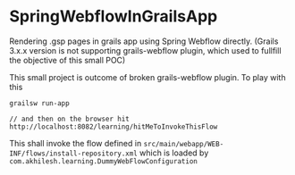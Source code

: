 # SpringWebflowInGrailsApp
Rendering .gsp pages in grails app using Spring Webflow directly. (Grails 3.x.x version is not supporting grails-webflow plugin, which used to fullfill the objective of this small POC)

This small project is outcome of broken grails-webflow plugin. To play with
this
```
grailsw run-app

// and then on the browser hit
http://localhost:8082/learning/hitMeToInvokeThisFlow
```

This shall invoke the flow defined in `src/main/webapp/WEB-INF/flows/install-repository.xml` which 
is loaded by `com.akhilesh.learning.DummyWebFlowConfiguration`

